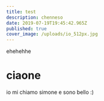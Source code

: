 ```yaml
---
title: test
description: chenneso
date: 2019-07-19T19:45:42.965Z
published: true
cover_image: /uploads/io_512px.jpg
---
```

ehehehhe

# ciaone



io mi chiamo simone e sono bello :)
